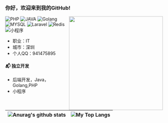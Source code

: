 ### 你好，欢迎来到我的GitHub!

<img align='right' src='http://www.jenyalestina.com/blog/wp-content/uploads/2019/05/web-development-1024x582.jpg' width='300'>

![PHP](https://img.shields.io/badge/PHP-%E8%AF%AD%E8%A8%80-blue)
![JAVA](https://img.shields.io/badge/JAVA-%E8%AF%AD%E8%A8%80-green)
![Golang](https://img.shields.io/badge/Golang-%E8%AF%AD%E8%A8%80-green)
![MYSQL](https://img.shields.io/badge/MySQL-%E6%95%B0%E6%8D%AE%E5%BA%93-yellow)
![Laravel](https://img.shields.io/badge/Laravel-%E6%A1%86%E6%9E%B6-orange)
![Redis](https://img.shields.io/badge/Redis-%E6%95%B0%E6%8D%AE%E5%BA%93-brightgreen)
![小程序](https://img.shields.io/badge/%E5%B0%8F%E7%A8%8B%E5%BA%8F-%E5%BC%80%E5%8F%91-green)

- 职业：IT
- 城市：深圳
- 个人QQ：941475895


#### 📬 独立开发

- 后端开发，Java，Golang,PHP
- 小程序


|![Anurag's github stats](https://github-readme-stats.vercel.app/api?username=mirrorgdit&show_icons=true&locale=en&hide_border=true)|![My Top Langs](https://github-readme-stats.vercel.app/api/top-langs/?username=mirrorgdit&locale=en&hide_border=true&layout=compact)|
|-|-|
